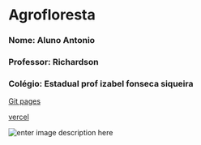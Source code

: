 # **Agrofloresta**
### Nome: Aluno Antonio
### Professor: Richardson
### Colégio: Estadual prof izabel fonseca siqueira 

[Git pages](antoninho01.github.io/Agrinho-2024/)

[vercel](https://agrofloresta-agrinho-2024-three.vercel.app)


![enter image description here](https://www.sistemafaep.org.br/wp-content/uploads/2021/07/agrinho_500x1280-2.jpg)

